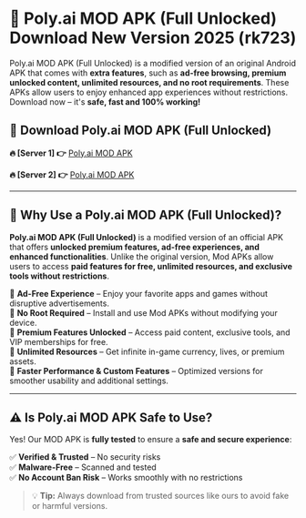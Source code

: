 # 📲 Poly.ai MOD APK (Full Unlocked) Download New Version 2025 (rk723)

Poly.ai MOD APK (Full Unlocked) is a modified version of an original Android APK that comes with **extra features**, such as **ad-free browsing, premium unlocked content, unlimited resources, and no root requirements**. These APKs allow users to enjoy enhanced app experiences without restrictions. Download now – it's **safe, fast and 100% working!**

## **📲 Download Poly.ai MOD APK (Full Unlocked)**

 **🔥 [Server 1] 👉** [Poly.ai MOD APK](https://hapymods.com?title=Poly.ai+MOD+APK&ref=Ax1)

 **🔥 [Server 2] 👉** [Poly.ai MOD APK](https://hapymods.com?title=Poly.ai+MOD+APK&ref=Ax1)

---

## **📌 Why Use a Poly.ai MOD APK (Full Unlocked)?**

**Poly.ai MOD APK (Full Unlocked)** is a modified version of an official APK that offers **unlocked premium features, ad-free experiences, and enhanced functionalities**. Unlike the original version, Mod APKs allow users to access **paid features for free, unlimited resources, and exclusive tools without restrictions**.

🔹 **Ad-Free Experience** – Enjoy your favorite apps and games without disruptive advertisements.  
🔹 **No Root Required** – Install and use Mod APKs without modifying your device.  
🔹 **Premium Features Unlocked** – Access paid content, exclusive tools, and VIP memberships for free.  
🔹 **Unlimited Resources** – Get infinite in-game currency, lives, or premium assets.  
🔹 **Faster Performance & Custom Features** – Optimized versions for smoother usability and additional settings.  

---

## **⚠️ Is Poly.ai MOD APK Safe to Use?**

Yes! Our MOD APK is **fully tested** to ensure a **safe and secure experience**:

✅ **Verified & Trusted** – No security risks  
✅ **Malware-Free** – Scanned and tested  
✅ **No Account Ban Risk** – Works smoothly with no restrictions  

> 💡 **Tip:** Always download from trusted sources like ours to avoid fake or harmful versions.